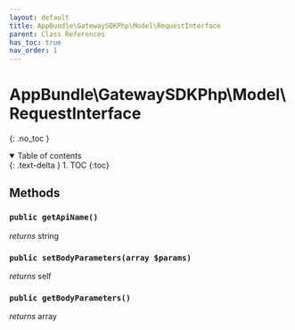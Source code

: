 ```yaml
---
layout: default
title: AppBundle\GatewaySDKPhp\Model\RequestInterface
parent: Class References
has_toc: true
nav_order: 1
---
```


# AppBundle\GatewaySDKPhp\Model\RequestInterface
{: .no_toc }



<details open markdown="block">
  <summary>
    Table of contents
  </summary>
  {: .text-delta }
1. TOC
{:toc}
</details>


## Methods

### `public getApiName()`

*returns* string


### `public setBodyParameters(array $params)`

*returns* self


### `public getBodyParameters()`

*returns* array


